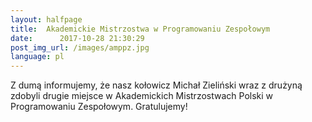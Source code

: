 ```yaml
---
layout:	halfpage
title:	Akademickie Mistrzostwa w Programowaniu Zespołowym
date:	   2017-10-28 21:30:29
post_img_url: /images/amppz.jpg
language: pl
---
```

Z dumą informujemy, że nasz kołowicz Michał Zieliński wraz z drużyną zdobyli drugie miejsce w Akademickich Mistrzostwach Polski w Programowaniu Zespołowym. Gratulujemy!